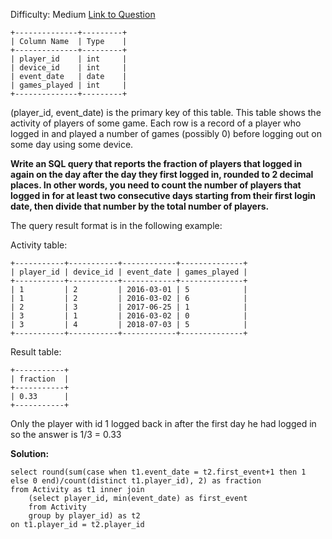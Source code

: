 Difficulty: Medium
[Link to Question](https://leetcode.com/problems/game-play-analysis-iv/)

```
+--------------+---------+
| Column Name  | Type    |
+--------------+---------+
| player_id    | int     |
| device_id    | int     |
| event_date   | date    |
| games_played | int     |
+--------------+---------+
```
(player_id, event_date) is the primary key of this table.
This table shows the activity of players of some game.
Each row is a record of a player who logged in and played a number of games (possibly 0) before logging out on some day using some device.

**Write an SQL query that reports the fraction of players that logged in again on the day after the day they first logged in, rounded to 2 decimal places. In other words, you need to count the number of players that logged in for at least two consecutive days starting from their first login date, then divide that number by the total number of players.**

The query result format is in the following example:

Activity table:
```
+-----------+-----------+------------+--------------+
| player_id | device_id | event_date | games_played |
+-----------+-----------+------------+--------------+
| 1         | 2         | 2016-03-01 | 5            |
| 1         | 2         | 2016-03-02 | 6            |
| 2         | 3         | 2017-06-25 | 1            |
| 3         | 1         | 2016-03-02 | 0            |
| 3         | 4         | 2018-07-03 | 5            |
+-----------+-----------+------------+--------------+
```
Result table:
```
+-----------+
| fraction  |
+-----------+
| 0.33      |
+-----------+
```
Only the player with id 1 logged back in after the first day he had logged in so the answer is 1/3 = 0.33


**Solution:**
```
select round(sum(case when t1.event_date = t2.first_event+1 then 1 else 0 end)/count(distinct t1.player_id), 2) as fraction
from Activity as t1 inner join
    (select player_id, min(event_date) as first_event
    from Activity
    group by player_id) as t2
on t1.player_id = t2.player_id
```
